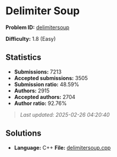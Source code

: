 # Delimiter Soup

**Problem ID:** [delimitersoup](https://open.kattis.com/problems/delimitersoup)

**Difficulty:** 1.8 (Easy)

## Statistics

- **Submissions:** 7213
- **Accepted submissions:** 3505
- **Submission ratio:** 48.59%
- **Authors:** 2915
- **Accepted authors:** 2704
- **Author ratio:** 92.76%

> *Last updated: 2025-02-26 04:20:40*

## Solutions

- **Language:** C++
  **File:** [delimitersoup.cpp](./delimitersoup.cpp)
